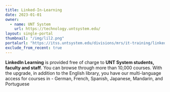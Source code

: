 ```yaml
---
title: Linked-In-Learning
date: 2023-01-01
owner:
  - name: UNT System
    url: https://technology.untsystem.edu/
layout: single-portal
thumbnail: "/img/lil2.png"
portalurl: "https://itss.untsystem.edu/divisions/mrs/it-training/linkedin-learning.php"
exclude_from_recent: true
---
```

<b>LinkedIn Learning</b> is provided free of charge to <b>UNT System students, faculty and staff</b>.  You can browse through more than 10,000 courses. With the upgrade, in addition to the English library, you have our multi-language access for courses in - German, French, Spanish, Japanese, Mandarin, and Portuguese